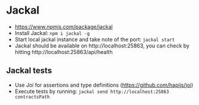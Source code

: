 # Jackal
- https://www.npmjs.com/package/jackal
- Install Jackal: `npm i jackal -g`
- Start local jackal instance and take note of the port: `jackal start`
- Jackal should be available on http://localhost:25863, you can check by hitting http://localhost:25863/api/health


## Jackal tests
- Use Joi for assertions and type definitions (https://github.com/hapijs/joi)
- Execute tests by running: `jackal send http://localhost:25863 contractsPath`

